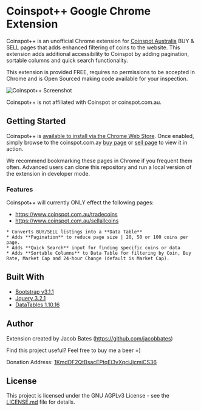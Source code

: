 # Coinspot++ Google Chrome Extension

Coinspot++ is an unofficial Chrome extension for [Coinspot Australia](https://coinspot.com.au) BUY & SELL pages that adds enhanced filtering of coins to the website. This extension adds additional accessibility to Coinspot by adding pagination, sortable columns and quick search functionality.

This extension is provided FREE, requires no permissions to be accepted in Chrome and is Open Sourced making code available for your inspection.

![Coinspot++ Screenshot](https://lh3.googleusercontent.com/j89VXVr8fA3FM6aqX_6q5H5BIIpi4Sslws7wtb5Tl-G-Pn5qJav3jMEBY0JJyPQaH13vLkYuhA=w640-h400-e365)

Coinspot++ is not affiliated with Coinspot or coinspot.com.au.

## Getting Started

Coinspot++ is [available to install via the Chrome Web Store](https://chrome.google.com/webstore/detail/coinspot%20%20/kkhjbgfpkliinnoaibhkcifeddpechfc). Once enabled, simply browse to the coinspot.com.ay [buy page](https://www.coinspot.com.au/tradecoins) or [sell page](https://www.coinspot.com.au/sellallcoins) to view it in action.

We recommend bookmarking these pages in Chrome if you frequent them often. Advanced users can clone this repository and run a local version of the extension in developer mode.

### Features

Coinspot++ will currently ONLY effect the following pages:
* https://www.coinspot.com.au/tradecoins
* https://www.coinspot.com.au/sellallcoins

```
* Converts BUY/SELL listings into a **Data Table**
* Adds **Pagination** to reduce page size | 20, 50 or 100 coins per page.
* Adds **Quick Search** input for finding specific coins or data
* Adds **Sortable Columns** to Data Table for filtering by Coin, Buy Rate, Market Cap and 24-hour Change (default is Market Cap).
```

## Built With

* [Bootstrap v3.1.1](http://getbootstrap.com)
* [Jquery 3.2.1](https://jquery.com/)
* [DataTables 1.10.16](https://datatables.net/)

## Author

Extension created by Jacob Bates (https://github.com/jacobbates)

Find this project useful? Feel free to buy me a beer =)

Donation Address: [1KmdDF2QtBsacEPtqEi3vXqciJjcmiCS36](https://blockchain.info/address/1KmdDF2QtBsacEPtqEi3vXqciJjcmiCS36)

## License

This project is licensed under the GNU AGPLv3 License - see the [LICENSE.md](LICENSE.md) file for details.
